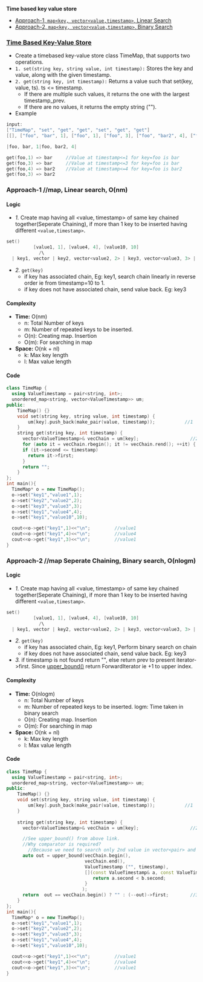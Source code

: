 **Time based key value store**
- [Approach-1, `map<key, vector<value,timestamp>`, Linear Search](#a1)
- [Approach-2, `map<key, vector<value,timestamp>`, Binary Search](#a2)

### [Time Based Key-Value Store](https://leetcode.com/problems/time-based-key-value-store/)
- Create a timebased key-value store class TimeMap, that supports two operations.
- `1. set(string key, string value, int timestamp):` Stores the key and value, along with the given timestamp.
- `2. get(string key, int timestamp):` Returns a value such that set(key, value, ts). ts <= timestamp.
  - If there are multiple such values, it returns the one with the largest timestamp_prev.
  - If there are no values, it returns the empty string ("").
- Example
```c
input:
["TimeMap", "set", "get", "get", "set", "get", "get"]
[[], ["foo", "bar", 1], ["foo", 1], ["foo", 3], ["foo", "bar2", 4], ["foo", 4], ["foo", 5]]

|foo, bar, 1|foo, bar2, 4|

get(foo,1) => bar     //Value at timestamp<=1 for key=foo is bar
get(foo,3) => bar     //Value at timestamp<=3 for key=foo is bar
get(foo,4) => bar2    //Value at timestamp<=4 for key=foo is bar2
get(foo,3) => bar2
```

<a name=a1></a>
### Approach-1  //map, Linear search, O(nm)
#### Logic
- *1.* Create map having all <value, timestamp> of same key chained together(Seperate Chaining), if more than 1 key to be inserted having different `<value,timestamp>`.
```c
set()
          [value1, 1], [value4, 4], [value10, 10]
            /\
  | key1, vector | key2, vector<value2, 2> | key3, vector<value3, 3> |
```
- *2.* `get(key)`
  - if key has associated chain, Eg: key1, search chain linearly in reverse order ie from timestamp=10 to 1.
  - if key does not have associated chain, send value back. Eg: key3
#### Complexity
  - **Time:** O(nm)
    - n: Total Number of keys
    - m: Number of repeated keys to be inserted.
    - O(n): Creating map. Insertion
    - O(m): For searching in map
  - **Space:** O(nk + nl)
    - k: Max key length
    - l: Max value length
#### Code
```cpp
class TimeMap {
  using ValueTimestamp = pair<string, int>;
  unordered_map<string, vector<ValueTimestamp>> um;
public:
    TimeMap() {}
    void set(string key, string value, int timestamp) {
        um[key].push_back(make_pair(value, timestamp));           //1
    }
    string get(string key, int timestamp) {
      vector<ValueTimestamp>& vecChain = um[key];                   //2
      for (auto it = vecChain.rbegin(); it != vecChain.rend(); ++it) {
      if (it->second <= timestamp)
        return it->first;
      }
      return "";
    }
};
int main(){
  TimeMap* o = new TimeMap();
  o->set("key1","value1",1);
  o->set("key2","value2",2);
  o->set("key3","value3",3);
  o->set("key1","value4",4);
  o->set("key1","value10",10);

  cout<<o->get("key1",1)<<"\n";         //value1
  cout<<o->get("key1",4)<<"\n";         //value4
  cout<<o->get("key1",3)<<"\n";         //value1
}  
```

<a name=a1></a>
### Approach-2  //map Seperate Chaining, Binary search, O(nlogm)
#### Logic
  - *1.* Create map having all <value, timestamp> of same key chained together(Seperate Chaining), if more than 1 key to be inserted having different `<value,timestamp>`.
```c
set()
          [value1, 1], [value4, 4], [value10, 10]
            /\
  | key1, vector | key2, vector<value2, 2> | key3, vector<value3, 3> |
```
  - *2.* `get(key)`
    - if key has associated chain, Eg: key1, Perform binary search on chain
    - if key does not have associated chain, send value back. Eg: key3
  - *3.* if timestamp is not found return "", else return prev to present iterator->first. Since [upper_bound()](/DS_Questions/Searches/BinarySearch/C++_STL) return ForwardIterator ie +1 to upper index.
#### Complexity
  - **Time:** O(nlogm)
    - n: Total Number of keys
    - m: Number of repeated keys to be inserted. logm: Time taken in binary search
    - O(n): Creating map. Insertion
    - O(m): For searching in map
  - **Space:** O(nk + nl)
    - k: Max key length
    - l: Max value length
#### Code
```c++
class TimeMap {
  using ValueTimestamp = pair<string, int>;
  unordered_map<string, vector<ValueTimestamp>> um;
public:
    TimeMap() {}
    void set(string key, string value, int timestamp) {
        um[key].push_back(make_pair(value, timestamp));           //1
    }
    
    string get(string key, int timestamp) {
      vector<ValueTimestamp>& vecChain = um[key];                   //2

      //See upper_bound() from above link.
      //Why comparator is required?
        //Because we need to search only 2nd value in vector<pair> and ignore 1st value.
      auto out = upper_bound(vecChain.begin(),
                             vecChain.end(),
                             ValueTimestamp ("", timestamp),
                             [](const ValueTimestamp& a, const ValueTimestamp& b){ //lambda
                                return a.second < b.second;
                             }
                            );
      return  out == vecChain.begin() ? "" : (--out)->first;        //3
    }
};
int main(){
  TimeMap* o = new TimeMap();
  o->set("key1","value1",1);
  o->set("key2","value2",2);
  o->set("key3","value3",3);
  o->set("key1","value4",4);
  o->set("key1","value10",10);

  cout<<o->get("key1",1)<<"\n";         //value1
  cout<<o->get("key1",4)<<"\n";         //value4
  cout<<o->get("key1",3)<<"\n";         //value1
}  
```
